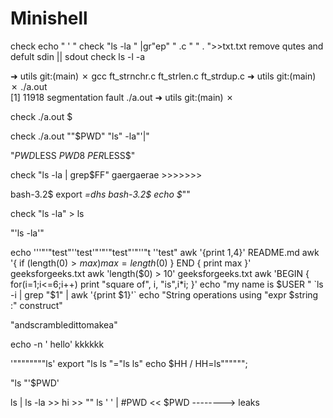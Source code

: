 # Minishell
check echo " ' "
check "ls                     -la          " |gr"ep" " .c "   " .     ">>txt.txt
remove qutes and defult sdin || sdout
check ls -l -a




➜  utils git:(main) ✗ gcc ft_strnchr.c ft_strlen.c ft_strdup.c 
➜  utils git:(main) ✗ ./a.out                                 
[1]    11918 segmentation fault  ./a.out
➜  utils git:(main) ✗ 




check ./a.out \$ 

check ./a.out "\"\$PWD\" \"ls\" -la\"'|"


"$PWD$LESS $PWD8$ $PER$LESS$"

check  "ls -la | grep\$FF" gaergaerae >>>>>>> 




bash-3.2$ export _=dhs
bash-3.2$ echo $_""



check "ls -la"      >       ls


"'ls -la'"



echo '''"'"test"''test'"'"'"test"'"''"t ''test"
awk '{print $1,$4}' README.md
awk '{ if (length($0) > max) max = length($0) } END { print max }' geeksforgeeks.txt
awk 'length($0) > 10' geeksforgeeks.txt 
awk 'BEGIN { for(i=1;i<=6;i++) print "square of", i, "is",i*i; }' 
echo "my name is $USER "
`ls -i | grep "$1" | awk '{print $1}'`
echo "String operations using "expr $string :" construct"


"andscrambledittomakea"


 echo -n      '         hello' kkkkkk

 '""""""""ls'
 export "ls ls "="ls ls"
 echo $HH    / HH=ls"""""";

 "ls "'$PWD'


 ls | ls -la >> hi >> "" ls ' ' | #PWD << $PWD --------> leaks